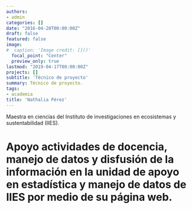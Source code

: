 ```yaml
---
authors:
- admin
categories: []
date: "2016-04-20T00:00:00Z"
draft: false
featured: false
image:
#  caption: 'Image credit: []()'
  focal_point: "Center"
  preview_only: true
lastmod: "2019-04-17T00:00:00Z"
projects: []
subtitle: 'Técnico de proyecto'
summary: Técnico de proyecto.
tags:
- academia
title: 'Nathalia Pérez'
---
```


Maestra en ciencias del Instituto de investigaciones en ecosistemas y sustentabilidad (IIES).

# Apoyo actividades de docencia, manejo de datos y disfusión de la información en la unidad de apoyo en estadística y manejo de datos de IIES por medio de su página web. 